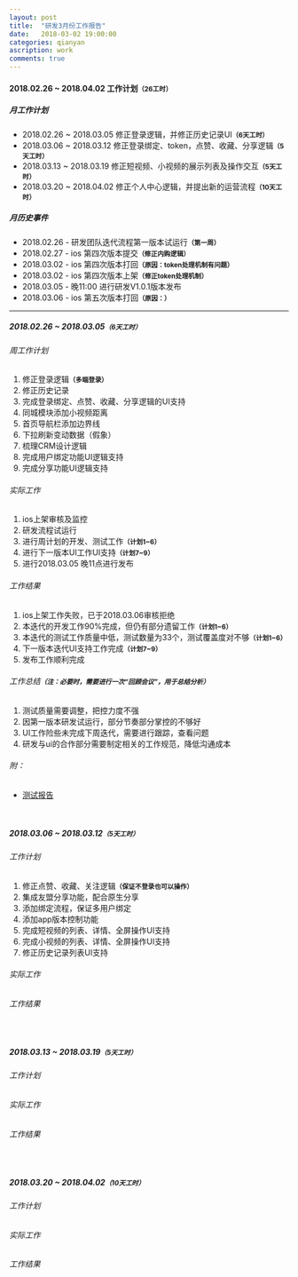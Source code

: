 ```yaml
---
layout: post
title:  "研发3月份工作报告"
date:   2018-03-02 19:00:00
categories: qianyan
ascription: work
comments: true
---
```


[development_calendar]: ../resource/20180301/development_calendar.png "研发日历"
[test_report_1]: ../resource/20180307/20180226_20180305_test_report.html "20180226 - 20180305 测试报告"

#### 2018.02.26 ~ 2018.04.02 工作计划<small>**（26工时）**</small>

##### 月工作计划
* 2018.02.26 ~ 2018.03.05 修正登录逻辑，并修正历史记录UI<small>**（6天工时）**</small>
* 2018.03.06 ~ 2018.03.12 修正登录绑定、token，点赞、收藏、分享逻辑<small>**（5天工时）**</small>
* 2018.03.13 ~ 2018.03.19 修正短视频、小视频的展示列表及操作交互<small>**（5天工时）**</small>
* 2018.03.20 ~ 2018.04.02 修正个人中心逻辑，并提出新的运营流程<small>**（10天工时）**</small>

##### 月历史事件
* 2018.02.26 - 研发团队迭代流程第一版本试运行<small>**（第一周）**</small>
* 2018.02.27 - ios 第四次版本提交<small>**（修正内购逻辑）**</small>
* 2018.03.02 - ios 第四次版本打回<small>**（原因：token处理机制有问题）**</small>
* 2018.03.02 - ios 第四次版本上架<small>**（修正token处理机制）**</small>
* 2018.03.05 - 晚11:00 进行研发V1.0.1版本发布
* 2018.03.06 - ios 第五次版本打回<small>**（原因：）**</small>

----


##### 2018.02.26 ~ 2018.03.05<small>**（6天工时）**</small>

###### 周工作计划
1. 修正登录逻辑<small>**（多端登录）**</small>
2. 修正历史记录
3. 完成登录绑定、点赞、收藏、分享逻辑的UI支持
4. 同城模块添加小视频距离
5. 首页导航栏添加边界线
6. 下拉刷新变动数据（假象）
7. 梳理CRM设计逻辑 
8. 完成用户绑定功能UI逻辑支持
9. 完成分享功能UI逻辑支持

###### 实际工作
1. ios上架审核及监控
2. 研发流程试运行
3. 进行周计划的开发、测试工作<small>**（计划1~6）**</small>
4. 进行下一版本UI工作UI支持<small>**（计划7~9）**</small>
5. 进行2018.03.05 晚11点进行发布

###### 工作结果
1. ios上架工作失败，已于2018.03.06审核拒绝
2. 本迭代的开发工作90%完成，但仍有部分遗留工作<small>**（计划1~6）**</small>
3. 本迭代的测试工作质量中低，测试数量为33个，测试覆盖度对不够<small>**（计划1~6）**</small>
4. 下一版本迭代UI支持工作完成<small>**（计划7~9）**</small>
5. 发布工作顺利完成

###### 工作总结<small>**（注：必要时，需要进行一次“回顾会议”，用于总结分析）**</small>
1. 测试质量需要调整，把控力度不强
2. 因第一版本研发试运行，部分节奏部分掌控的不够好
3. UI工作险些未完成下周迭代，需要进行跟踪，查看问题
4. 研发与ui的合作部分需要制定相关的工作规范，降低沟通成本

###### 附：
* <a target="_blank" href="../resource/20180307/20180226_20180305_test_report.html">测试报告</a>

<br/>

##### 2018.03.06 ~ 2018.03.12<small>**（5天工时）**</small>

###### 工作计划
1. 修正点赞、收藏、关注逻辑<small>**（保证不登录也可以操作）**</small>
2. 集成友盟分享功能，配合原生分享
3. 添加绑定流程，保证多用户绑定
4. 添加app版本控制功能
5. 完成短视频的列表、详情、全屏操作UI支持
6. 完成小视频的列表、详情、全屏操作UI支持
7. 修正历史记录列表UI支持

###### 实际工作

###### 工作结果

<br/>

##### 2018.03.13 ~ 2018.03.19<small>**（5天工时）**</small>

###### 工作计划

###### 实际工作

###### 工作结果

<br/>

##### 2018.03.20 ~ 2018.04.02<small>**（10天工时）**</small>

###### 工作计划

###### 实际工作

###### 工作结果

<br/>

